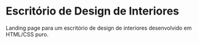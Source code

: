 # Escritório de Design de Interiores

Landing page para um escritório de design de interiores desenvolvido em HTML/CSS puro.

